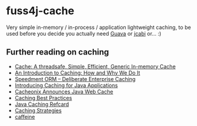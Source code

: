 # fuss4j-cache

Very simple in-memory / in-process / application lightweight caching,
to be used before you decide you actually need [Guava](https://github.com/google/guava/wiki/CachesExplained)
or [jcabi](http://aspects.jcabi.com/annotation-cacheable.html) or... :)

## Further reading on caching

 * [Cache<T>: A threadsafe, Simple, Efficient, Generic In-memory Cache](https://www.codeproject.com/Articles/1033606/Cache-T-A-threadsafe-Simple-Efficient-Generic-In-m)
 * [An Introduction to Caching: How and Why We Do It](https://dzone.com/articles/introducing-amp-assimilating-caching-quick-read-fo)
 * [Speedment ORM – Deliberate Enterprise Caching](https://dzone.com/articles/speedment-orm-deliberate-enterprise-caching-1)
 * [Introducing Caching for Java Applications](https://dzone.com/articles/inroducing-caching-java-applic)
 * [Cacheonix Announces Java Web Cache](https://dzone.com/articles/cacheonix-announces-java-web-cache)
 * [Caching Best Practices](https://vladmihalcea.com/2014/03/03/caching-best-practices/)
 * [Java Caching Refcard](https://dzone.com/refcardz/java-caching)
 * [Caching Strategies](https://coderanch.com/wiki/660295/Caching-Strategies)
 * [caffeine](https://github.com/ben-manes/caffeine)
